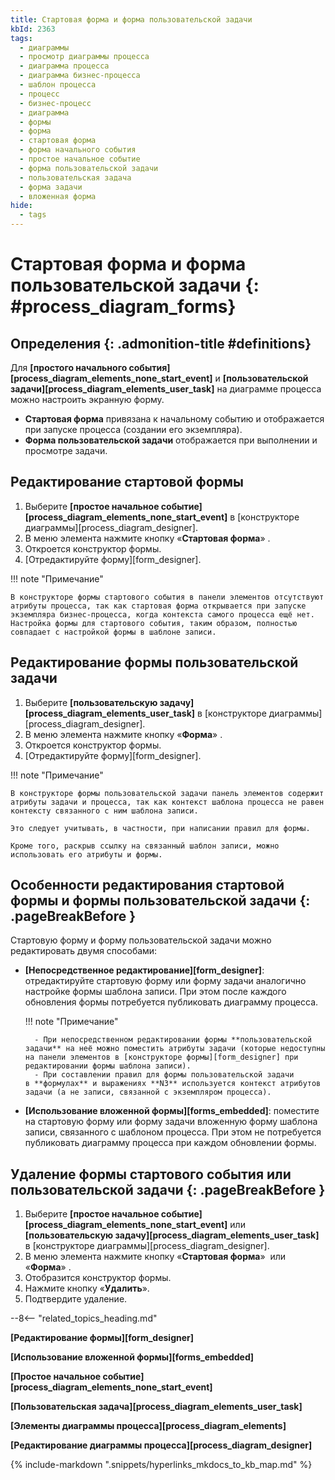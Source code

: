 ```yaml
---
title: Стартовая форма и форма пользовательской задачи
kbId: 2363
tags:
  - диаграммы
  - просмотр диаграммы процесса
  - диаграмма процесса
  - диаграмма бизнес-процесса
  - шаблон процесса
  - процесс
  - бизнес-процесс
  - диаграмма
  - формы
  - форма
  - стартовая форма
  - форма начального события
  - простое начальное событие
  - форма пользовательской задачи
  - пользовательская задача
  - форма задачи
  - вложенная форма
hide:
  - tags
---
```


# Стартовая форма и форма пользовательской задачи {: #process_diagram_forms}

<div class="admonition question" markdown="block">

## Определения {: .admonition-title #definitions}

Для **[простого начального события][process_diagram_elements_none_start_event]** и **[пользовательской задачи][process_diagram_elements_user_task]** на диаграмме процесса можно настроить экранную форму.

- **Стартовая форма** привязана к начальному событию и отображается при запуске процесса (создании его экземпляра).
- **Форма пользовательской задачи** отображается при выполнении и просмотре задачи.

</div>

## Редактирование стартовой формы

1. Выберите **[простое начальное событие][process_diagram_elements_none_start_event]** в [конструкторе диаграммы][process_diagram_designer].
2. В меню элемента нажмите кнопку «**Стартовая форма**» <i class="fa-light fa-window-maximize"></i>.
3. Откроется конструктор формы.
4. [Отредактируйте форму][form_designer].

!!! note "Примечание"

    В конструкторе формы стартового события в панели элементов отсутствуют атрибуты процесса, так как стартовая форма открывается при запуске экземпляра бизнес-процесса, когда контекста самого процесса ещё нет. Настройка формы для стартового события, таким образом, полностью совпадает с настройкой формы в шаблоне записи.

## Редактирование формы пользовательской задачи

1. Выберите **[пользовательскую задачу][process_diagram_elements_user_task]** в [конструкторе диаграммы][process_diagram_designer].
2. В меню элемента нажмите кнопку «**Форма**» <i class="fa-light fa-newspaper"></i>.
3. Откроется конструктор формы.
4. [Отредактируйте форму][form_designer].

!!! note "Примечание"

    В конструкторе формы пользовательской задачи панель элементов содержит атрибуты задачи и процесса, так как контекст шаблона процесса не равен контексту связанного с ним шаблона записи.

    Это следует учитывать, в частности, при написании правил для формы.

    Кроме того, раскрыв ссылку на связанный шаблон записи, можно использовать его атрибуты и формы.

## Особенности редактирования стартовой формы и формы пользовательской задачи {: .pageBreakBefore }

Стартовую форму и форму пользовательской задачи можно редактировать двумя способами:

- **[Непосредственное редактирование][form_designer]**: отредактируйте стартовую форму или форму задачи аналогично настройке формы шаблона записи. При этом после каждого обновления формы потребуется публиковать диаграмму процесса.

    !!! note "Примечание"

        - При непосредственном редактировании формы **пользовательской задачи** на неё можно поместить атрибуты задачи (которые недоступны на панели элементов в [конструкторе формы][form_designer] при редактировании формы шаблона записи).
        - При составлении правил для формы пользовательской задачи в **формулах** и выражениях **N3** используется контекст атрибутов задачи (а не записи, связанной с экземпляром процесса).

- **[Использование вложенной формы][forms_embedded]**: поместите на стартовую форму или форму задачи вложенную форму шаблона записи, связанного с шаблоном процесса. При этом не потребуется публиковать диаграмму процесса при каждом обновлении формы.

## Удаление формы стартового события или пользовательской задачи {: .pageBreakBefore }

1. Выберите **[простое начальное событие][process_diagram_elements_none_start_event]** или **[пользовательскую задачу][process_diagram_elements_user_task]** в [конструкторе диаграммы][process_diagram_designer].
2. В меню элемента нажмите кнопку «**Стартовая форма**» <i class="fa-light fa-window-maximize"></i> или «**Форма**» <i class="fa-light fa-newspaper">‌</i>.
3. Отобразится конструктор формы.
4. Нажмите кнопку «**Удалить**».
5. Подтвердите удаление.

--8<-- "related_topics_heading.md"

**[Редактирование формы][form_designer]**

**[Использование вложенной формы][forms_embedded]**

**[Простое начальное событие][process_diagram_elements_none_start_event]**

**[Пользовательская задача][process_diagram_elements_user_task]**

**[Элементы диаграммы процесса][process_diagram_elements]**

**[Редактирование диаграммы процесса][process_diagram_designer]**

{% include-markdown ".snippets/hyperlinks_mkdocs_to_kb_map.md" %}
